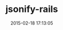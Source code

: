 ---
layout: post
title:  "jsonify-rails"
repo:   "bsiggelkow/jsonify-rails"
date:   2015-02-18 17:13:05
gemurl: http://github.com/bsiggelkow/jsonify-rails
---